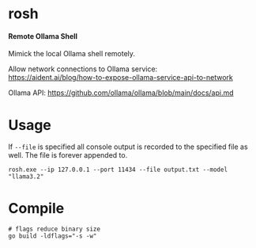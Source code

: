 # rosh
#### Remote Ollama Shell

Mimick the local Ollama shell remotely.  

Allow network connections to Ollama service:  
https://aident.ai/blog/how-to-expose-ollama-service-api-to-network  

Ollama API: https://github.com/ollama/ollama/blob/main/docs/api.md  

# Usage
If `--file` is specified all console output is recorded to the specified file as well. The file is forever appended to.  
```
rosh.exe --ip 127.0.0.1 --port 11434 --file output.txt --model "llama3.2"
```

# Compile
```
# flags reduce binary size
go build -ldflags="-s -w"
```